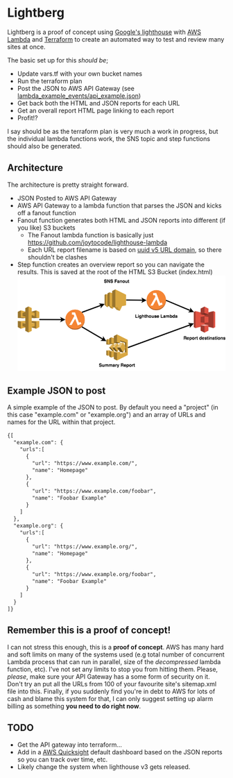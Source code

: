 # Lightberg

Lightberg is a proof of concept using [Google's lighthouse](https://github.com/GoogleChrome/lighthouse) with [AWS Lambda](https://aws.amazon.com/lambda/) and [Terraform](https://www.terraform.io) to create an automated way to test and review many sites at once.

The basic set up for this _should be_;
* Update vars.tf with your own bucket names
* Run the terraform plan
* Post the JSON to AWS API Gateway (see [lambda_example_events/api_example.json](./lambda_example_events/api_example.json))
* Get back both the HTML and JSON reports for each URL
* Get an overall report HTML page linking to each report
* Profit!?

I say should be as the terraform plan is very much a work in progress, but the individual lambda functions work, the SNS topic and step functions should also be generated.

## Architecture
The architecture is pretty straight forward.
* JSON Posted to AWS API Gateway
* AWS API Gateway to a lambda function that parses the JSON and kicks off a fanout function
* Fanout function generates both HTML and JSON reports into different (if you like) S3 buckets
  * The Fanout lambda function is basically just https://github.com/joytocode/lighthouse-lambda
  * Each URL report filename is based on [uuid v5 URL domain](https://en.wikipedia.org/wiki/Universally_unique_identifier#Versions_3_and_5_(namespace_name-based)), so there shouldn't be clashes
* Step function creates an overview report so you can navigate the results. This is saved at the root of the HTML S3 Bucket (index.html)
![Architecture Diagram](./docs/ArchDiagram.png)


## Example JSON to post
A simple example of the JSON to post. By default you need a "project" (in this case "example.com" or "example.org") and an array of URLs and names for the URL within that project.
```
{[
  "example.com": {
    "urls":[
      {
        "url": "https://www.example.com/",
        "name": "Homepage"
      },
      {
        "url": "https://www.example.com/foobar",
        "name": "Foobar Example"
      }
    ]
  },
  "example.org": {
    "urls":[
      {
        "url": "https://www.example.org/",
        "name": "Homepage"
      },
      {
        "url": "https://www.example.org/foobar",
        "name": "Foobar Example"
      }
    ]
  }
]}
```

## Remember this is a proof of concept!
I can not stress this enough, this is a **proof of concept**. AWS has many hard and soft limits on many of the systems used (e.g total number of concurrent Lambda process that can run in parallel, size of the _decompressed_ lambda function, etc). I've not set any limits to stop you from hitting them.
Please, _please_, make sure your API Gateway has a some form of security on it. Don't try an put all the URLs from 100 of your favourite site's sitemap.xml file into this. Finally, if you suddenly find you're in debt to AWS for lots of cash and blame this system for that, I can only suggest setting up alarm billing as something **you need to do right now**.

## TODO
* Get the API gateway into terraform...
* Add in a [AWS Quicksight](https://aws.amazon.com/quicksight/) default dashboard based on the JSON reports so you can track over time, etc.
* Likely change the system when lighthouse v3 gets released.
